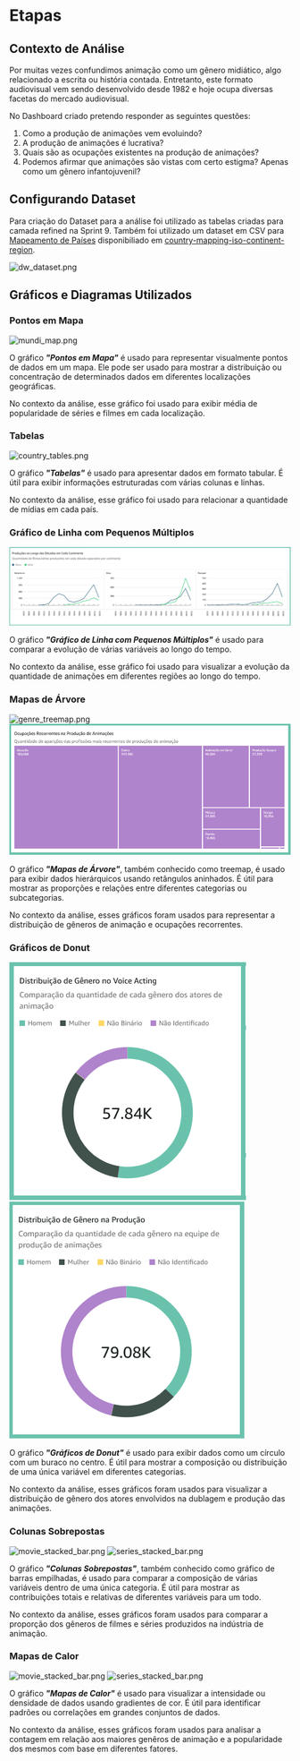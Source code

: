 # Etapas

## Contexto de Análise

Por muitas vezes confundimos animação como um gênero midiático, algo relacionado a escrita ou história contada. Entretanto, este formato audiovisual vem sendo desenvolvido desde 1982 e hoje ocupa diversas facetas do mercado audiovisual.

No Dashboard criado pretendo responder as seguintes questões:
1. Como a produção de animações vem evoluindo?
1. A produção de animações é lucrativa?
1. Quais são as ocupações existentes na produção de animações?
1. Podemos afirmar que animações são vistas com certo estigma? Apenas como um gênero infantojuvenil?

## Configurando Dataset 

Para criação do Dataset para a análise foi utilizado as tabelas criadas para camada refined na Sprint 9.
Também foi utilizado um dataset em CSV para [Mapeamento de Países](Country%20Mapping%20-%20ISO,%20Continent,%20Region.csv)  disponibiliado em [country-mapping-iso-continent-region](https://www.kaggle.com/datasets/andradaolteanu/country-mapping-iso-continent-region).

![dw_dataset.png](../Evidências/dw_dataset.png)
## Gráficos e Diagramas Utilizados

### Pontos em Mapa

![mundi_map.png](../Evidências/mundi_map.png)

O gráfico ***"Pontos em Mapa"*** é usado para representar visualmente pontos de dados em um mapa. Ele pode ser usado para mostrar a distribuição ou concentração de determinados dados em diferentes localizações geográficas. 

No contexto da análise, esse gráfico foi usado para exibir média de popularidade de séries e filmes em cada localização.

### Tabelas

![country_tables.png](../Evidências/country_tables.png)

O gráfico ***"Tabelas"*** é usado para apresentar dados em formato tabular. É útil para exibir informações estruturadas com várias colunas e linhas. 

No contexto da análise, esse gráfico foi usado para relacionar a quantidade de mídias em cada país.

### Gráfico de Linha com Pequenos Múltiplos

![region_evolution.png](../Evidências/region_evolution.png)

O gráfico ***"Gráfico de Linha com Pequenos Múltiplos"*** é usado para comparar a evolução de várias variáveis ao longo do tempo. 

No contexto da análise, esse gráfico foi usado para visualizar a evolução da quantidade de animações em diferentes regiões ao longo do tempo.

### Mapas de Árvore

![genre_treemap.png](../Evidências/genre_treemap.png)
![occupation_treemap.png](../Evidências/occupation_treemap.png)

O gráfico ***"Mapas de Árvore"***, também conhecido como treemap, é usado para exibir dados hierárquicos usando retângulos aninhados. É útil para mostrar as proporções e relações entre diferentes categorias ou subcategorias. 

No contexto da análise, esses gráficos foram usados para representar a distribuição de gêneros de animação e ocupações recorrentes.

### Gráficos de Donut

![actor_donut.png](../Evidências/actor_donut.png)
![production_donut.png](../Evidências/production_donut.png)

O gráfico ***"Gráficos de Donut"*** é usado para exibir dados como um círculo com um buraco no centro. É útil para mostrar a composição ou distribuição de uma única variável em diferentes categorias. 

No contexto da análise, esses gráficos foram usados para visualizar a distribuição de gênero dos atores envolvidos na dublagem e produção das animações.

### Colunas Sobrepostas

![movie_stacked_bar.png](../Evidências/movie_stacked_bar.png)
![series_stacked_bar.png](../Evidências/series_stacked_bar.png)

O gráfico ***"Colunas Sobrepostas"***, também conhecido como gráfico de barras empilhadas, é usado para comparar a composição de várias variáveis dentro de uma única categoria. É útil para mostrar as contribuições totais e relativas de diferentes variáveis para um todo. 

No contexto da análise, esses gráficos foram usados para comparar a proporção dos gêneros de filmes e séries produzidos na indústria de animação.

### Mapas de Calor

![movie_stacked_bar.png](../Evidências/count_heatmap.png)
![series_stacked_bar.png](../Evidências/popularity_heatmap.png)

O gráfico ***"Mapas de Calor"*** é usado para visualizar a intensidade ou densidade de dados usando gradientes de cor. É útil para identificar padrões ou correlações em grandes conjuntos de dados. 

No contexto da análise, esses gráficos foram usados para analisar a contagem em relação aos maiores genêros de animação e a popularidade dos mesmos com base em diferentes fatores.